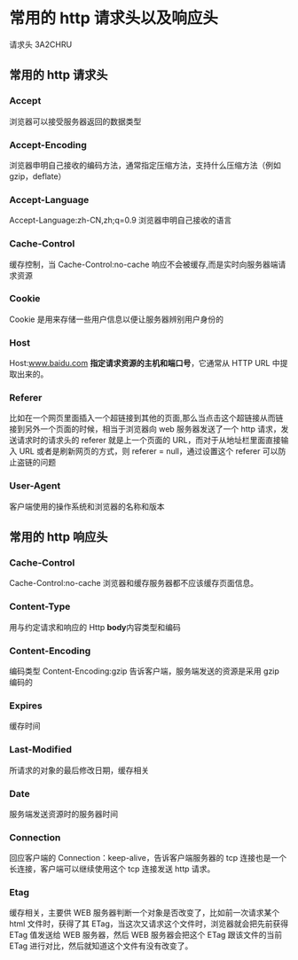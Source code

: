 # 常用的 http 请求头以及响应头

请求头 3A2CHRU

## 常用的 http 请求头

### Accept

浏览器可以接受服务器返回的数据类型

### Accept-Encoding

浏览器申明自己接收的编码方法，通常指定压缩方法，支持什么压缩方法（例如 gzip，deflate）

### Accept-Language

Accept-Language:zh-CN,zh;q=0.9 浏览器申明自己接收的语言

### Cache-Control

缓存控制，当 Cache-Control:no-cache 响应不会被缓存,而是实时向服务器端请求资源

### Cookie

Cookie 是用来存储一些用户信息以便让服务器辨别用户身份的

### Host

Host:www.baidu.com **指定请求资源的主机和端口号**，它通常从 HTTP URL 中提取出来的。

### Referer

比如在一个网页里面插入一个超链接到其他的页面,那么当点击这个超链接从而链接到另外一个页面的时候，相当于浏览器向 web 服务器发送了一个 http 请求，发送请求时的请求头的 referer 就是上一个页面的 URL，而对于从地址栏里面直接输入 URL 或者是刷新网页的方式，则 referer = null，通过设置这个 referer 可以防止盗链的问题

### User-Agent

客户端使用的操作系统和浏览器的名称和版本

## 常用的 http 响应头

### Cache-Control

Cache-Control:no-cache 浏览器和缓存服务器都不应该缓存页面信息。

### Content-Type

用与约定请求和响应的 Http **body**内容类型和编码

### Content-Encoding

编码类型 Content-Encoding:gzip 告诉客户端，服务端发送的资源是采用 gzip 编码的

### Expires

缓存时间

### Last-Modified

所请求的对象的最后修改日期，缓存相关

### Date

服务端发送资源时的服务器时间

### Connection

回应客户端的 Connection：keep-alive，告诉客户端服务器的 tcp 连接也是一个长连接，客户端可以继续使用这个 tcp 连接发送 http 请求。

### Etag

缓存相关，主要供 WEB 服务器判断一个对象是否改变了，比如前一次请求某个 html 文件时，获得了其 ETag，当这次又请求这个文件时，浏览器就会把先前获得 ETag 值发送给 WEB 服务器，然后 WEB 服务器会把这个 ETag 跟该文件的当前 ETag 进行对比，然后就知道这个文件有没有改变了。
